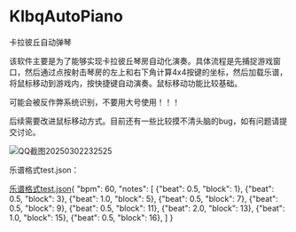 # KlbqAutoPiano
 卡拉彼丘自动弹琴
 
  该软件主要是为了能够实现卡拉彼丘琴房自动化演奏。具体流程是先捕捉游戏窗口，然后通过点按射击琴房的左上和右下角计算4x4按键的坐标，然后加载乐谱，将鼠标移动到游戏内，按快捷键自动演奏。鼠标移动功能比较基础。
 
 可能会被反作弊系统识别，不要用大号使用！！！
 
 后续需要改进鼠标移动方式。目前还有一些比较摸不清头脑的bug，如有问题请提交讨论。
 
![QQ截图20250302232525](https://github.com/user-attachments/assets/9fb6b779-1916-4910-86f7-9bfe365cb925)

乐谱格式test.json：

[乐谱格式test.json](https://github.com/user-attachments/files/19043704/test.json){
    "bpm": 60,
    "notes": [
        {"beat": 0.5, "block": 1},
        {"beat": 0.5, "block": 3},
        {"beat": 1.0, "block": 5},
        {"beat": 0.5, "block": 7},
        {"beat": 0.5, "block": 9},
        {"beat": 0.5, "block": 11},
        {"beat": 2.0, "block": 13},
        {"beat": 1.0, "block": 15},
        {"beat": 0.5, "block": 16},
    ]
}

